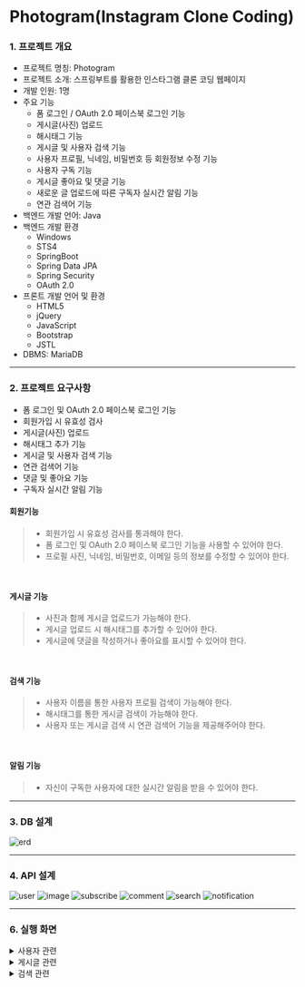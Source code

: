 # Photogram(Instagram Clone Coding)
### 1. 프로젝트 개요
- 프로젝트 명칭: Photogram
- 프로젝트 소개: 스프링부트를 활용한 인스타그램 클론 코딩 웹페이지
- 개발 인원: 1명
- 주요 기능
	- 폼 로그인 / OAuth 2.0 페이스북 로그인 기능
	- 게시글(사진) 업로드
	- 해시태그 기능
	- 게시글 및 사용자 검색 기능
	- 사용자 프로필, 닉네임, 비밀번호 등 회원정보 수정 기능
	- 사용자 구독 기능
	- 게시글 좋아요 및 댓글 기능
	- 새로운 글 업로드에 따른 구독자 실시간 알림 기능
	- 연관 검색어 기능
- 백엔드 개발 언어: Java
- 백엔드 개발 환경
	- Windows
	- STS4
	- SpringBoot
	- Spring Data JPA
	- Spring Security
	- OAuth 2.0
- 프론트 개발 언어 및 환경
	- HTML5
	- jQuery
	- JavaScript
	- Bootstrap
	- JSTL
- DBMS: MariaDB

<hr>

### 2. 프로젝트 요구사항
- 폼 로그인 및 OAuth 2.0 페이스북 로그인 기능
- 회원가입 시 유효성 검사
- 게시글(사진) 업로드
- 해시태그 추가 기능
- 게시글 및 사용자 검색 기능
- 연관 검색어 기능
- 댓글 및 좋아요 기능
- 구독자 실시간 알림 기능

#### 회원기능
> - 회원가입 시 유효성 검사를 통과해야 한다.
> - 폼 로그인 및 OAuth 2.0 페이스북 로그인 기능을 사용할 수 있어야 한다.
> - 프로필 사진, 닉네임, 비밀번호, 이메일 등의 정보를 수정할 수 있어야 한다.

<br>

#### 게시글 기능
> - 사진과 함께 게시글 업로드가 가능해야 한다.
> - 게시글 업로드 시 해시태그를 추가할 수 있어야 한다.
> - 게시글에 댓글을 작성하거나 좋아요를 표시할 수 있어야 한다.

<br>

#### 검색 기능
> - 사용자 이름을 통한 사용자 프로필 검색이 가능해야 한다.
> - 해시태그를 통한 게시글 검색이 가능해야 한다.
> - 사용자 또는 게시글 검색 시 연관 검색어 기능을 제공해주어야 한다.

<br>

#### 알림 기능
> - 자신이 구독한 사용자에 대한 실시간 알림을 받을 수 있어야 한다.

<hr>

### 3. DB 설계
![erd](https://user-images.githubusercontent.com/45421117/224655048-c56dbea0-b866-48f3-957c-4c5eef3ba129.png)

<hr>

### 4. API 설계
![user](https://user-images.githubusercontent.com/45421117/224662001-739bb666-50a8-4ce8-aaed-f21d21ac0c32.png)
![image](https://user-images.githubusercontent.com/45421117/224662112-49ce47a6-abdb-44bc-bffe-7b95e9cb2cb1.png)
![subscribe](https://user-images.githubusercontent.com/45421117/224662172-15f83989-f380-45e8-ab52-e3a72b93c46d.png)
![comment](https://user-images.githubusercontent.com/45421117/224662232-cd9b45df-62d9-4686-912a-ba0b37f2758c.png)
![search](https://user-images.githubusercontent.com/45421117/224662296-4615beec-77ac-414d-b393-d469d48c9dc1.png)
![notification](https://user-images.githubusercontent.com/45421117/224662361-8c1a6a31-95ee-477a-b072-fb769ccade08.png)

<hr>

### 6. 실행 화면
<details>
<summary>사용자 관련</summary>

#### 로그인 및 로그아웃 페이지
![login](https://user-images.githubusercontent.com/45421117/224647069-a230369b-8c5a-4309-b9b1-eef63fd1227c.png)

#### 로그인에 실패할 경우
![login_fail](https://user-images.githubusercontent.com/45421117/224647499-bf110f4d-a4f5-4b98-b25f-4ce2917dd431.png)

#### 회원가입 페이지
![join](https://user-images.githubusercontent.com/45421117/224647606-9ad73f70-a441-445b-bf6c-fb9a22fbc669.png)

#### 사용자 프로필 페이지
![profile](https://user-images.githubusercontent.com/45421117/224647824-05d2aaf4-9caa-41f6-9fd2-871311447933.png)

#### 회원정보 수정 페이지
![update](https://user-images.githubusercontent.com/45421117/224647926-81f15314-7d75-418f-afe8-f3b6de693cfb.png)
	
</details>

<details>
<summary>게시글 관련</summary>

#### 스토리 페이지
![story](https://user-images.githubusercontent.com/45421117/224648811-07641338-93ef-46b4-ae95-86c68e72a679.png)

#### 게시글 업로드 페이지
![upload](https://user-images.githubusercontent.com/45421117/224648917-d19f3268-03a5-41ef-854d-81731cac90e0.png)
	
</details>

<details>
<summary>검색 관련</summary>

#### 연관 검색어 기능
![relative](https://user-images.githubusercontent.com/45421117/224649162-57ac011e-1b7e-439c-8f1e-beb0b4e71459.png)

#### 사용자 검색 페이지
![account](https://user-images.githubusercontent.com/45421117/224649292-a013a247-f079-4d9d-8c7c-58029b97d56e.png)

#### 게시글 검색 페이지
![tag](https://user-images.githubusercontent.com/45421117/224649433-a1c1b16c-77fb-473c-af02-25d159252631.png)

</details>
